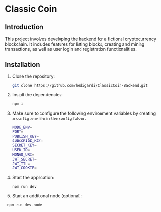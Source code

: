 # Classic Coin

## Introduction

This project involves developing the backend for a fictional cryptocurrency blockchain. It includes features for listing blocks, creating and mining transactions, as well as user login and registration functionalities.

## Installation

1. Clone the repository:
   ```sh
   git clone https://github.com/hedigardi/ClassicCoin-Backend.git
   ```
2. Install the dependencies:
   ```sh
   npm i
   ```
3. Make sure to configure the following environment variables by creating a `config.env` file in the `config` folder:
   ```sh
   NODE_ENV=
   PORT=
   PUBLISH_KEY=
   SUBSCRIBE_KEY=
   SECRET_KEY=
   USER_ID=
   MONGO_URI=
   JWT_SECRET=
   JWT_TTL=
   JWT_COOKIE=
   ```
4. Start the application:
   ```sh
   npm run dev
   ```
5. Start an additional node (optional):

```sh
 npm run dev-node
```
